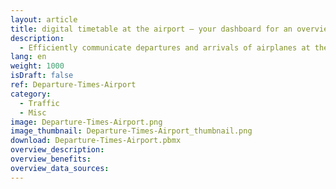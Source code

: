 ```yaml
---
layout: article
title: digital timetable at the airport – your dashboard for an overview of departure times
description: 
  - Efficiently communicate departures and arrivals of airplanes at the airport! This template is used to visualize the departure APIs of Stuttgart Airport, in specific. The practical display panel automatically communicates everything that passengers need to know about their flight and schedule. Information from three terminals with the corresponding flight times, as well as an overview of other flights in the following two hours and delays, are visualized in a comprehensible way. Download now!
lang: en
weight: 1000
isDraft: false
ref: Departure-Times-Airport
category:
  - Traffic
  - Misc
image: Departure-Times-Airport.png
image_thumbnail: Departure-Times-Airport_thumbnail.png
download: Departure-Times-Airport.pbmx
overview_description:
overview_benefits:
overview_data_sources:
---
```

